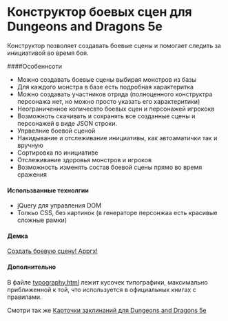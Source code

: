 # Конструктор боевых сцен для Dungeons and Dragons 5e

Конструктор позволяет создавать боевые сцены и помогает следить за инициативой во время боя.

####Особеннсоти
* Можно создавать боевые сцены выбирая монстров из базы
* Для каждого монстра в базе есть подробная характеритка
* Можно создавать участников отряда (полноценного конструктра персонажа нет, но можно просто указать его характеритики)
* Неограниченное количесвто боевых сцен и персонажей игрококв
* Возможноть скачивать и сохранять все созданные сцены и персонажей в виде JSON строки.
* Упрвелние боевой сценой
 * Накидывание и отслеживание инициативы, как автоаматички так и вручную
 * Сортировка по инициативе
 * Отслеживание здоровья монстров и игроков
* Возможность изменять состав боевой сцены прямо во время сражения

#### Использванные технолгии
* jQuery для управления DOM
* Толкьо  CSS, без картинок (в генераторе персонжаа есть красивые сложные рамки)

#### Демка
<a href="https://munimaev.github.io/DND5E-encounter/index.html">Создать боевую сцену! Арргх!</a>

#### Дополнительно

В файле <a href="https://munimaev.github.io/DND5E-encounter/typography.html">typography.html</a> лежит кусочек типографики, максимально приближенной к той, что используется в официальных книгах с правилами.

Смотри так же <a href="https://github.com/munimaev/DND5E-cards">Карточки заклинаний для Dungeons and Dragons 5e</a>
